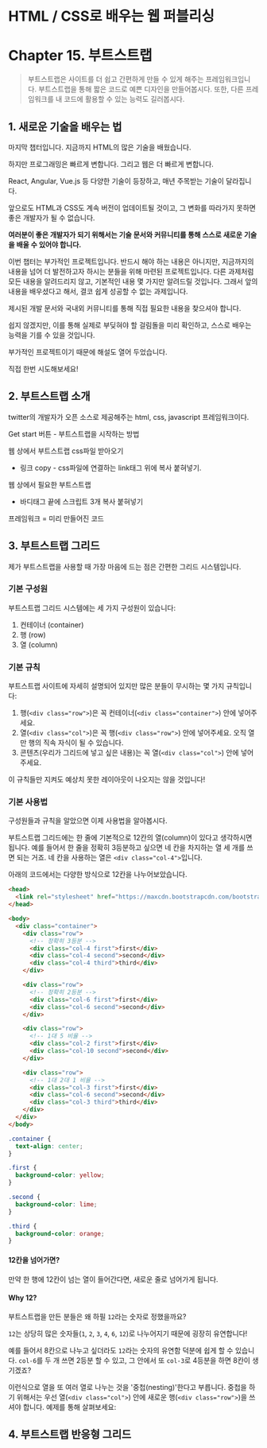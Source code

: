 # HTML / CSS로 배우는 웹 퍼블리싱

# Chapter 15. 부트스트랩

> 부트스트랩은 사이트를 더 쉽고 간편하게 만들 수 있게 해주는 프레임워크입니다. 부트스트랩을 통해 짧은 코드로 예쁜 디자인을 만들어봅시다. 또한, 다른 프레임워크를 내 코드에 활용할 수 있는 능력도 길러봅시다.

## 1. 새로운 기술을 배우는 법

마지막 챕터입니다.
지금까지 HTML의 많은 기술을 배웠습니다.

하지만 프로그래밍은 빠르게 변합니다.
그리고 웹은 더 빠르게 변합니다.

React, Angular, Vue.js 등 다양한 기술이 등장하고, 매년 주목받는 기술이 달라집니다.

앞으로도 HTML과 CSS도 계속 버전이 업데이트될 것이고, 그 변화를 따라가지 못하면 좋은 개발자가 될 수 없습니다.

**여러분이 좋은 개발자가 되기 위해서는 기술 문서와 커뮤니티를 통해 스스로 새로운 기술을 배울 수 있어야 합니다.**

이번 챕터는 부가적인 프로젝트입니다.
반드시 해야 하는 내용은 아니지만, 지금까지의 내용을 넘어 더 발전하고자 하시는 분들을 위해 마련된 프로젝트입니다.
다른 과제처럼 모든 내용을 알려드리지 않고, 기본적인 내용 몇 가지만 알려드릴 것입니다.
그래서 앞의 내용을 배우셨다고 해서, 결코 쉽게 성공할 수 없는 과제입니다.

제시된 개발 문서와 국내외 커뮤니티를 통해 직접 필요한 내용을 찾으셔야 합니다.

쉽지 않겠지만, 이를 통해 실제로 부딪혀야 할 걸림돌을 미리 확인하고, 스스로 배우는 능력을 기를 수 있을 것입니다.

부가적인 프로젝트이기 때문에 해설도 열어 두었습니다.

직접 한번 시도해보세요!





## 2. 부트스트랩 소개

twitter의 개발자가 오픈 소스로 제공해주는 html, css, javascript 프레임워크이다.

Get start 버튼 - 부트스트랩을 시작하는 방법

웹 상에서 부트스트랩 css파일 받아오기

- 링크 copy - css파일에 연결하는 link태그 위에 복사 붙혀넣기.

웹 상에서 필요한 부트스트랩

- 바디태그 끝에 스크립트 3개 복사 붙혀넣기

프레임워크 = 미리 만들어진 코드





## 3. 부트스트랩 그리드

제가 부트스트랩을 사용할 때 가장 마음에 드는 점은 간편한 그리드 시스템입니다.



### 기본 구성원

부트스트랩 그리드 시스템에는 세 가지 구성원이 있습니다:

1. 컨테이너 (container)
2. 행 (row)
3. 열 (column)



### 기본 규칙

부트스트랩 사이트에 자세히 설명되어 있지만 많은 분들이 무시하는 몇 가지 규칙입니다:

1. 행(`<div class="row">`)은 꼭 컨테이너(`<div class="container">`) 안에 넣어주세요.
2. 열(`<div class="col">`)은 꼭 행(`<div class="row">`) 안에 넣어주세요. 오직 열만 행의 직속 자식이 될 수 있습니다.
3. 콘텐츠(우리가 그리드에 넣고 싶은 내용)는 꼭 열(`<div class="col">`) 안에 넣어주세요.

이 규칙들만 지켜도 예상치 못한 레이아웃이 나오지는 않을 것입니다!



### 기본 사용법

구성원들과 규칙을 알았으면 이제 사용법을 알아봅시다.

부트스트랩 그리드에는 한 줄에 기본적으로 12칸의 열(column)이 있다고 생각하시면 됩니다. 예를 들어서 한 줄을 정확히 3등분하고 싶으면 네 칸을 차지하는 열 세 개를 쓰면 되는 거죠. 네 칸을 사용하는 열은 `<div class="col-4">`입니다.

아래의 코드에서는 다양한 방식으로 12칸을 나누어보았습니다.

```html
<head>
  <link rel="stylesheet" href="https://maxcdn.bootstrapcdn.com/bootstrap/4.0.0-beta/css/bootstrap.min.css" integrity="sha384-/Y6pD6FV/Vv2HJnA6t+vslU6fwYXjCFtcEpHbNJ0lyAFsXTsjBbfaDjzALeQsN6M" crossorigin="anonymous">
</head>

<body>
  <div class="container">
    <div class="row">
      <!-- 정확히 3등분 -->
      <div class="col-4 first">first</div>
      <div class="col-4 second">second</div>
      <div class="col-4 third">third</div>
    </div>

    <div class="row">
      <!-- 정확히 2등분 -->
      <div class="col-6 first">first</div>
      <div class="col-6 second">second</div>
    </div>

    <div class="row">
      <!-- 1대 5 비율 -->
      <div class="col-2 first">first</div>
      <div class="col-10 second">second</div>
    </div>

    <div class="row">
      <!-- 1대 2대 1 비율 -->
      <div class="col-3 first">first</div>
      <div class="col-6 second">second</div>
      <div class="col-3 third">third</div>
    </div>
  </div>
</body>
```

```CSS
.container {
  text-align: center;
}

.first {
  background-color: yellow;
}

.second {
  background-color: lime;
}

.third {
  background-color: orange;
}
```



#### 12칸을 넘어가면?

만약 한 행에 12칸이 넘는 열이 들어간다면, 새로운 줄로 넘어가게 됩니다.



#### Why 12?

부트스트랩을 만든 분들은 왜 하필 `12`라는 숫자로 정했을까요?

`12`는 상당히 많은 숫자들(`1`, `2`, `3`, `4`, `6`, `12`)로 나누어지기 때문에 굉장히 유연합니다!

예를 들어서 8칸으로 나누고 싶더라도 `12`라는 숫자의 유연함 덕분에 쉽게 할 수 있습니다. `col-6`를 두 개 쓰면 2등분 할 수 있고, 그 안에서 또 `col-3`로 4등분을 하면 8칸이 생기겠죠?

이런식으로 열을 또 여러 열로 나누는 것을 '중첩(nesting)'한다고 부릅니다. 중첩을 하기 위해서는 우선 열(`<div class="col">`) 안에 새로운 행(`<div class="row">`)을 쓰셔야 합니다. 예제를 통해 살펴보세요:





## 4. 부트스트랩 반응형 그리드

